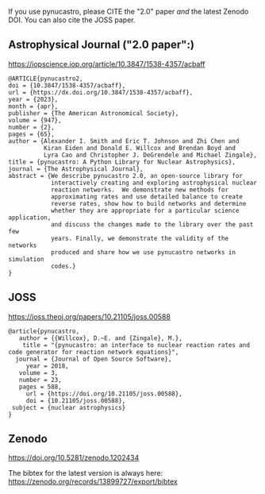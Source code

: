 If you use pynucastro, please CITE the "2.0" paper _and_ the latest
Zenodo DOI.  You can also cite the JOSS paper.


## Astrophysical Journal ("2.0 paper":)

https://iopscience.iop.org/article/10.3847/1538-4357/acbaff


```
@ARTICLE{pynucastro2,
doi = {10.3847/1538-4357/acbaff},
url = {https://dx.doi.org/10.3847/1538-4357/acbaff},
year = {2023},
month = {apr},
publisher = {The American Astronomical Society},
volume = {947},
number = {2},
pages = {65},
author = {Alexander I. Smith and Eric T. Johnson and Zhi Chen and
          Kiran Eiden and Donald E. Willcox and Brendan Boyd and
          Lyra Cao and Christopher J. DeGrendele and Michael Zingale},
title = {pynucastro: A Python Library for Nuclear Astrophysics},
journal = {The Astrophysical Journal},
abstract = {We describe pynucastro 2.0, an open-source library for
            interactively creating and exploring astrophysical nuclear
            reaction networks.  We demonstrate new methods for
            approximating rates and use detailed balance to create
            reverse rates, show how to build networks and determine
            whether they are appropriate for a particular science application,
            and discuss the changes made to the library over the past few
            years. Finally, we demonstrate the validity of the networks
            produced and share how we use pynucastro networks in simulation
            codes.}
}
```


## JOSS

https://joss.theoj.org/papers/10.21105/joss.00588

```
@article{pynucastro,
   author = {{Willcox}, D.~E. and {Zingale}, M.},
    title = "{pynucastro: an interface to nuclear reaction rates and code generator for reaction network equations}",
  journal = {Journal of Open Source Software},
     year = 2018,
   volume = 3,
   number = 23,
   pages = 588,
     url = {https://doi.org/10.21105/joss.00588},
     doi = {10.21105/joss.00588},
 subject = {nuclear astrophysics}
}
```

## Zenodo

https://doi.org/10.5281/zenodo.1202434

The bibtex for the latest version is always here:
https://zenodo.org/records/13899727/export/bibtex
